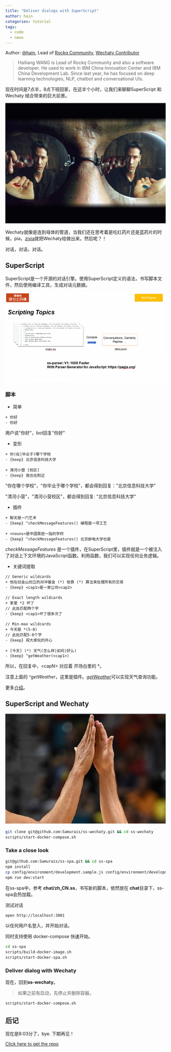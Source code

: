 ```yaml
---
title: "Deliver dialogs with SuperScript"
author: hain
categories: tutorial
tags:
  - code
  - news
---
```


Author: [@hain](http://blog.chatbot.io/webcv/), Lead of [Rockq Community](https://github.com/rockq-org/node-party), [Wechaty Contributor](https://github.com/orgs/Chatie/teams/contributor)

> Hailiang WANG is Lead of Rockq Community and also a software developer. He used to work in IBM China Innovation Center and IBM China Development Lab. Since last year, he has focused on deep learning technologies, NLP, chatbot and conversational UIs.

现在时间是7点半，8点下班回家，在这半个小时，让我们来聊聊SuperScript 和 Wechaty 结合带来的巨大前景。

![Blue and Red pill](/assets/2017/samurais-the-matrix.jpg)

Wechaty就像是连到母体的管道，当我们还在思考着是吃红药片还是蓝药片的时候，pia，[zixia](https://github.com/huan)就把Wechaty给做出来。然后呢？！

对话，对话，对话。

## SuperScript

SuperScript是一个开源的对话引擎。使用SuperScript定义的语法，书写脚本文件，然后使用编译工具，生成对话元数据。

![ss](/assets/2017/samrais-ss-1.png)

### 脚本

* 简单

```text
+ 你好
- 你好
```

用户说"你好"，bot回复"你好"

* 变形

```text
+ 你(在|毕业于)哪个学校
- {keep} 北京信息科技大学

+ 清河小营 [校区]
- {keep} 我也在附近
```

"你在哪个学校"，"你毕业于哪个学校"，都会得到回复："北京信息科技大学"

"清河小营"，"清河小营校区"，都会得到回复: "北京信息科技大学"

* 插件

```text
+ 聊天是一门艺术
- {keep} ^checkMessageFeatures() 编程是一项工艺

+ <nouns>是中国首屈一指的学府
- {keep} ^checkMessageFeatures() 北京邮电大学也是
```

*checkMessageFeatures* 是一个插件，在SuperScript里，插件就是一个被注入了对话上下文环境的JavaScript函数。利用函数，我们可以实现任何业务逻辑。

* 关键词提取

```text
// Generic wildcards
+ 他在旧金山创立的对冲基金 (*) 依靠 (*) 算法来处理所有的交易
- {keep} <cap1>是一家公司<cap2>

// Exact length wildcards
+ 家里 *2 坏了
// 此处匹配两个字
- {keep} <cap1>坏了很多次了

// Min-max wildcards
+ 今天是 *(5-8)
// 此处匹配5-8个字
- {keep} 祝大家玩的开心

+ [今天] (*) 天气(怎么样|如何|好么)
- {keep} ^getWeather(<cap1>)
```

所以，在回复中，\<capN\> 对应着 开场白里的 *。

注意上面的 *^getWeather*，这里是插件。[*getWeather*](https://github.com/Samurais/ss-spa/blob/develop/plugins/index.plugin.js#L24)可以实现天气查询功能。

更多[介绍](http://www.leiphone.com/news/201704/JvBW78wfyvcfB4xW.html)。

## SuperScript and Wechaty

![ss](/assets/2017/samurias-hifive.jpg)

```sh
git clone git@github.com:Samurais/ss-wechaty.git && cd ss-wechaty
scripts/start-docker-compose.sh
```

### Take a close look

```sh
git@github.com:Samurais/ss-spa.git && cd ss-spa
npm install
cp config/environment/development.sample.js config/environment/development.js # 修改配置文件
npm run dev:start
```

在ss-spa中，参考 **chat/zh_CN.ss**，书写新的脚本，依然放在 **chat**目录下，ss-spa会热加载。

测试对话

```sh
open http://localhost:3001
```

以任何用户名登入，并开始对话。

同时支持使用 docker-compose 快速开始。

```sh
cd ss-spa
scripts/build-docker-image.sh
scripts/start-docker-spa.sh
```

### Deliver dialog with Wechaty

现在，回到**ss-wechaty**。

> 如果之前有启动，先停止并删除容器。

```sh
scripts/start-docker-compose.sh
```

## 后记

现在是8:03分了，bye. 下期再见！

[Click here to get the repo](https://github.com/samurais/ss-wechaty)

